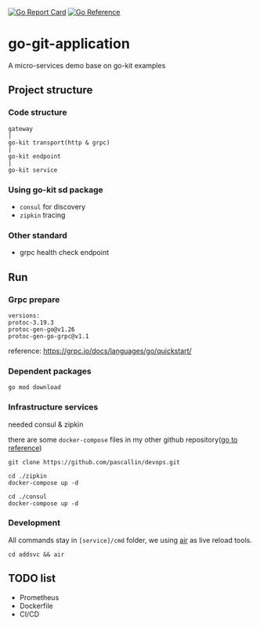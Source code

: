 [![Go Report Card](https://goreportcard.com/badge/github.com/pascallin/go-kit-application)](https://goreportcard.com/report/github.com/pascallin/go-kit-application)
[![Go Reference](https://pkg.go.dev/badge/github.com/pascallin/go-kit-application.svg)](https://pkg.go.dev/github.com/pascallin/go-kit-application)

# go-git-application

A micro-services demo base on go-kit examples

## Project structure

### Code structure

```shell
gateway
|
go-kit transport(http & grpc)
|
go-kit endpoint
|
go-kit service
```

### Using go-kit sd package

- `consul` for discovery
- `zipkin` tracing

### Other standard

- grpc health check endpoint

## Run

### Grpc prepare

```shell
versions:
protoc-3.19.3
protoc-gen-go@v1.26
protoc-gen-go-grpc@v1.1
```

reference: https://grpc.io/docs/languages/go/quickstart/

### Dependent packages

```shell
go mod download
```

### Infrastructure services

needed consul & zipkin

there are some `docker-compose` files in my other github repository([go to reference](https://github.com/pascallin/devops))

```shell
git clone https://github.com/pascallin/devops.git

cd ./zipkin
docker-compose up -d

cd ./consul
docker-compose up -d
```

### Development

All commands stay in `[service]/cmd` folder, we using [air](https://github.com/cosmtrek/air) as live reload tools.

```shell
cd addsvc && air
```

## TODO list

- Prometheus
- Dockerfile
- CI/CD
